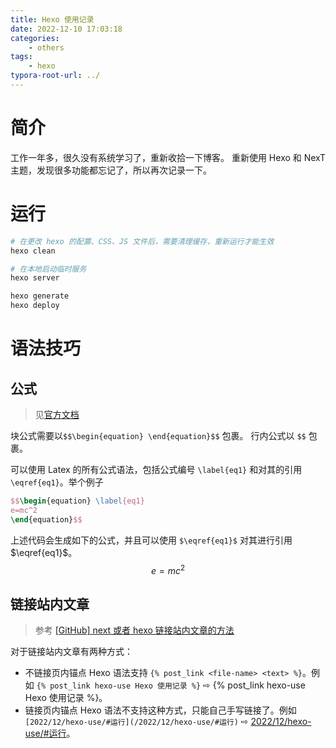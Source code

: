 ```yaml
---
title: Hexo 使用记录
date: 2022-12-10 17:03:18
categories:
	- others
tags:
	- hexo
typora-root-url: ../
---
```


# 简介
工作一年多，很久没有系统学习了，重新收拾一下博客。
重新使用 Hexo 和 NexT 主题，发现很多功能都忘记了，所以再次记录一下。

# 运行
```bash
# 在更改 hexo 的配置、CSS、JS 文件后，需要清理缓存，重新运行才能生效
hexo clean

# 在本地启动临时服务
hexo server

hexo generate
hexo deploy
```

# 语法技巧
## 公式
> 见[官方文档](https://theme-next.js.org/docs/third-party-services/math-equations.html)

块公式需要以`$$\begin{equation} \end{equation}$$` 包裹。
行内公式以 `$$` 包裹。

可以使用 Latex 的所有公式语法，包括公式编号 `\label{eq1}` 和对其的引用 `\eqref{eq1}`。举个例子

```latex
$$\begin{equation} \label{eq1}
e=mc^2
\end{equation}$$
```
上述代码会生成如下的公式，并且可以使用 `$\eqref{eq1}$` 对其进行引用 $\eqref{eq1}$。
$$\begin{equation} \label{eq1}
e=mc^2
\end{equation}$$

## 链接站内文章
> 参考 [[GitHub] next 或者 hexo 链接站内文章的方法](https://github.com/iissnan/hexo-theme-next/issues/978)

对于链接站内文章有两种方式：

- 不链接页内锚点
  Hexo 语法支持 `{% post_link <file-name> <text> %}`。例如 `{% post_link hexo-use Hexo 使用记录 %}` ⇨ {% post_link hexo-use Hexo 使用记录 %}。
- 链接页内锚点
  Hexo 语法不支持这种方式，只能自己手写链接了。例如 `[2022/12/hexo-use/#运行](/2022/12/hexo-use/#运行)` ⇨ [2022/12/hexo-use/#运行](/2022/12/hexo-use/#运行)。
